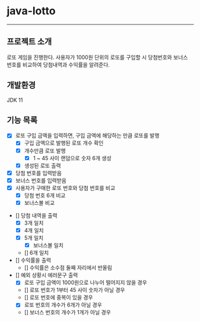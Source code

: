 # java-lotto

---
## 프로젝트 소개
로또 게임을 진행한다.
사용자가 1000원 단위의 로또를 구입할 시 당첨번호와 보너스 번호를 비교하여 당첨내역과 수익률을 알려준다.

## 개발환경
JDK 11


## 기능 목록
- [x] 로또 구입 금액을 입력하면, 구입 금액에 해당하는 만큼 로또를 발행
  - [x] 구입 금액으로 발행된 로또 개수 확인
  - [x] 개수만큼 로또 발행
    - [x] 1 ~ 45 사이 랜덤으로 숫자 6개 생성
  - [x] 생성된 로또 출력
- [x] 당첨 번호를 입력받음
- [x] 보너스 번호를 입력받음
- [x] 사용자가 구매한 로또 번호와 당첨 번호를 비교
  - [x] 당첨 번호 6개 비교
  - [x] 보너스볼 비교
- [] 당첨 내역을 출력
  - [x] 3개 일치
  - [x] 4개 일치
  - [x] 5개 일치
    - [x] 보너스볼 일치
  - [] 6개 일치
- [] 수익률을 출력
  - [] 수익률은 소수점 둘째 자리에서 반올림
- [] 예외 상황시 에러문구 출력
  - [x] 로또 구입 금액이 1000원으로 나누어 떨어지지 않을 경우
  - [] 로또 번호가 1부터 45 사이 숫자가 아닐 경우
  - [] 로또 번호에 중복이 있을 경우
  - [x] 로또 번호의 개수가 6개가 아닐 경우
  - [] 보너스 번호의 개수가 1개가 아닐 경우